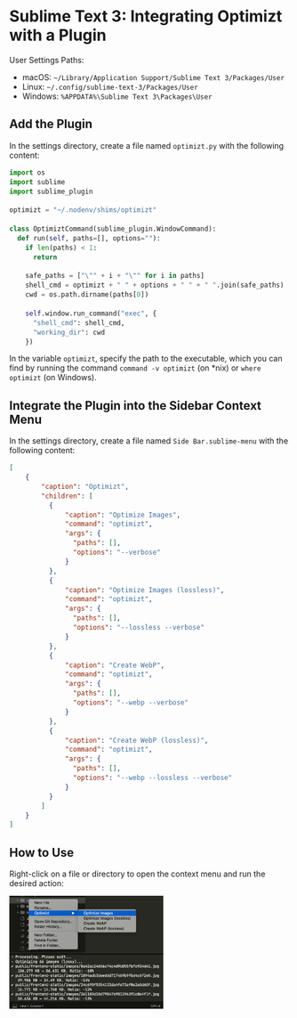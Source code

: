 # Sublime Text 3: Integrating Optimizt with a Plugin

User Settings Paths:

- macOS: `~/Library/Application Support/Sublime Text 3/Packages/User`
- Linux: `~/.config/sublime-text-3/Packages/User`
- Windows: `%APPDATA%\Sublime Text 3\Packages\User`

## Add the Plugin

In the settings directory, create a file named `optimizt.py` with the following content:

```python
import os
import sublime
import sublime_plugin

optimizt = "~/.nodenv/shims/optimizt"

class OptimiztCommand(sublime_plugin.WindowCommand):
  def run(self, paths=[], options=""):
    if len(paths) < 1:
      return

    safe_paths = ["\"" + i + "\"" for i in paths]
    shell_cmd = optimizt + " " + options + " " + " ".join(safe_paths)
    cwd = os.path.dirname(paths[0])

    self.window.run_command("exec", {
      "shell_cmd": shell_cmd,
      "working_dir": cwd
    })
```

In the variable `optimizt`, specify the path to the executable, which you can find by running the command `command -v optimizt` (on *nix) or `where optimizt` (on Windows).

## Integrate the Plugin into the Sidebar Context Menu

In the settings directory, create a file named `Side Bar.sublime-menu` with the following content:

```json
[
    {
        "caption": "Optimizt",
        "children": [
          {
              "caption": "Optimize Images",
              "command": "optimizt",
              "args": {
                "paths": [],
                "options": "--verbose"
              }
          },
          {
              "caption": "Optimize Images (lossless)",
              "command": "optimizt",
              "args": {
                "paths": [],
                "options": "--lossless --verbose"
              }
          },
          {
              "caption": "Create WebP",
              "command": "optimizt",
              "args": {
                "paths": [],
                "options": "--webp --verbose"
              }
          },
          {
              "caption": "Create WebP (lossless)",
              "command": "optimizt",
              "args": {
                "paths": [],
                "options": "--webp --lossless --verbose"
              }
          }
        ]
    }
]
```

## How to Use

Right-click on a file or directory to open the context menu and run the desired action:

<img src="./sublime-text_sidebar_menu.png" width="55%" alt="Screenshot of the context menu for a directory in Sublime Text 3">
